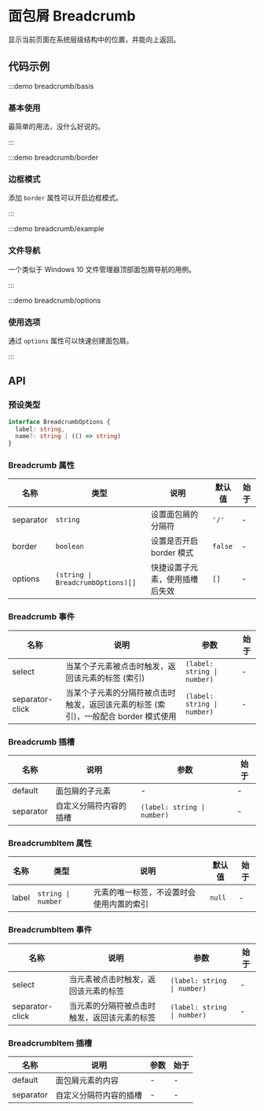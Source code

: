 # 面包屑 Breadcrumb

显示当前页面在系统层级结构中的位置，并能向上返回。

## 代码示例

:::demo breadcrumb/basis

### 基本使用

最简单的用法，没什么好说的。

:::

:::demo breadcrumb/border

### 边框模式

添加 `border` 属性可以开启边框模式。

:::

:::demo breadcrumb/example

### 文件导航

一个类似于 Windows 10 文件管理器顶部面包屑导航的用例。

:::

:::demo breadcrumb/options

### 使用选项

通过 `options` 属性可以快速创建面包屑。

:::

## API

### 预设类型

```ts
interface BreadcrumbOptions {
  label: string,
  name?: string | (() => string)
}
```

### Breadcrumb 属性

| 名称      | 类型                              | 说明                           | 默认值  | 始于 |
| --------- | --------------------------------- | ------------------------------ | ------- | ---- |
| separator | `string`                          | 设置面包屑的分隔符             | `'/'`   | -    |
| border    | `boolean`                         | 设置是否开启 border 模式       | `false` | -    |
| options   | `(string \| BreadcrumbOptions)[]` | 快捷设置子元素，使用插槽后失效 | `[]`    | -    |

### Breadcrumb 事件

| 名称            | 说明                                                                                | 参数                        | 始于 |
| --------------- | ----------------------------------------------------------------------------------- | --------------------------- | ---- |
| select          | 当某个子元素被点击时触发，返回该元素的标签 (索引)                                   | `(label: string \| number)` | -    |
| separator-click | 当某个子元素的分隔符被点击时触发，返回该元素的标签 (索引)，一般配合 border 模式使用 | `(label: string \| number)` | -    |

### Breadcrumb 插槽

| 名称      | 说明                   | 参数                        | 始于 |
| --------- | ---------------------- | --------------------------- | ---- |
| default   | 面包屑的子元素         | -                           | -    |
| separator | 自定义分隔符内容的插槽 | `(label: string \| number)` | -    |

### BreadcrumbItem 属性

| 名称  | 类型               | 说明                                     | 默认值 | 始于 |
| ----- | ------------------ | ---------------------------------------- | ------ | ---- |
| label | `string \| number` | 元素的唯一标签，不设置时会使用内置的索引 | `null` | -    |

### BreadcrumbItem 事件

| 名称            | 说明                                         | 参数                        | 始于 |
| --------------- | -------------------------------------------- | --------------------------- | ---- |
| select          | 当元素被点击时触发，返回该元素的标签         | `(label: string \| number)` | -    |
| separator-click | 当元素的分隔符被点击时触发，返回该元素的标签 | `(label: string \| number)` | -    |

### BreadcrumbItem 插槽

| 名称      | 说明                   | 参数 | 始于 |
| --------- | ---------------------- | ---- | ---- |
| default   | 面包屑元素的内容       | -    | -    |
| separator | 自定义分隔符内容的插槽 | -    | -    |

